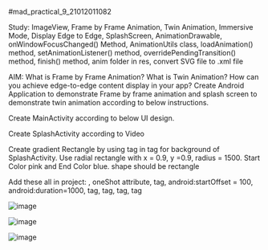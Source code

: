 #mad_practical_9_21012011082

Study: ImageView, Frame by Frame Animation, Twin Animation, Immersive Mode, Display Edge to Edge, SplashScreen, AnimationDrawable, onWindowFocusChanged() Method, AnimationUtils class, loadAnimation() method, setAnimationListener() method, overridePendingTransition() method, finish() method, anim folder in res, convert SVG file to .xml file

AIM: What is Frame by Frame Animation? What is Twin Animation? How can you achieve edge-to-edge content display in your app?  Create Android Application to demonstrate Frame by frame animation and splash screen to demonstrate twin animation according to below instructions.

Create MainActivity according to below UI design.

Create SplashActivity according to Video

Create gradient Rectangle by using <gradient> tag in <shape> tag for background of SplashActivity. Use radial rectangle with x = 0.9, y =0.9, radius = 1500. Start Color pink and End Color blue. shape should be rectangle

Add these all in project: <animation-list>, oneShot attribute, <set> tag, android:startOffset = 100, android:duration=1000, <scale> tag, <translate> tag, <rotate> tag, <alpha> tag

![image](https://github.com/patelhir2010/MAD_Practical_9_21012011082/assets/139534069/48b05e26-b740-4627-b376-295db100a17f)

![image](https://github.com/patelhir2010/MAD_Practical_9_21012011082/assets/139534069/88323724-7033-44d8-9bd0-5f8e4aed4e78)

![image](https://github.com/patelhir2010/MAD_Practical_9_21012011082/assets/139534069/76b551d2-0c76-470c-99aa-20830ea213cb)
